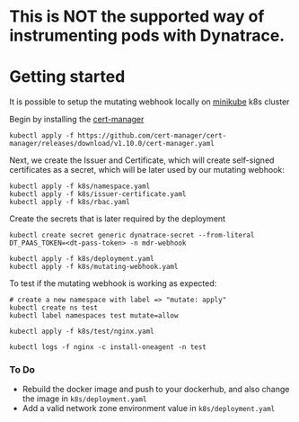 # This is NOT the supported way of instrumenting pods with Dynatrace.

# Getting started

It is possible to setup the mutating webhook locally on [minikube](https://minikube.sigs.k8s.io/docs/start/) k8s cluster

Begin by installing the [cert-manager](https://cert-manager.io/docs/installation/) 

```
kubectl apply -f https://github.com/cert-manager/cert-manager/releases/download/v1.10.0/cert-manager.yaml
```

Next, we create the Issuer and Certificate, which will create self-signed certificates as a secret, which will be later used by our mutating webhook:

```
kubectl apply -f k8s/namespace.yaml
kubectl apply -f k8s/issuer-certificate.yaml
kubectl apply -f k8s/rbac.yaml
```

Create the secrets that is later required by the deployment

```
kubectl create secret generic dynatrace-secret --from-literal DT_PAAS_TOKEN=<dt-pass-token> -n mdr-webhook
```

```
kubectl apply -f k8s/deployment.yaml
kubectl apply -f k8s/mutating-webhook.yaml
```

To test if the mutating webhook is working as expected:

```
# create a new namespace with label => "mutate: apply"
kubectl create ns test
kubectl label namespaces test mutate=allow

kubectl apply -f k8s/test/nginx.yaml

kubectl logs -f nginx -c install-oneagent -n test           
```

### To Do

- Rebuild the docker image and push to your dockerhub, and also change the image in `k8s/deployment.yaml`
- Add a valid network zone environment value in `k8s/deployment.yaml`
